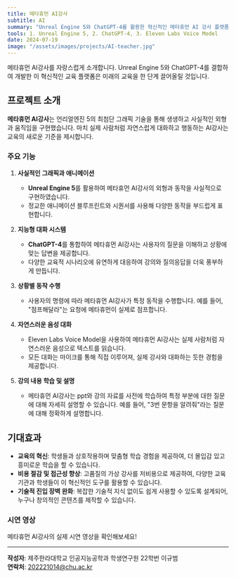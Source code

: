 ```yaml
---
title: 메타휴먼 AI강사
subtitle: AI
summary: "Unreal Engine 5와 ChatGPT-4를 활용한 혁신적인 메타휴먼 AI 강사 플랫폼"
tools: 1. Unreal Engine 5, 2. ChatGPT-4, 3. Eleven Labs Voice Model
date: 2024-07-19
image: "/assets/images/projects/AI-teacher.jpg"
---
```


메타휴먼 AI강사를 자랑스럽게 소개합니다. Unreal Engine 5와 ChatGPT-4를 결합하여 개발한 이 혁신적인 교육 플랫폼은 미래의 교육을 한 단계 끌어올릴 것입니다.

## 프로젝트 소개

**메타휴먼 AI강사**는 언리얼엔진 5의 최첨단 그래픽 기술을 통해 생생하고 사실적인 외형과 움직임을 구현했습니다. 마치 실제 사람처럼 자연스럽게 대화하고 행동하는 AI강사는 교육의 새로운 기준을 제시합니다.

### 주요 기능

1. **사실적인 그래픽과 애니메이션**
   - **Unreal Engine 5**를 활용하여 메타휴먼 AI강사의 외형과 동작을 사실적으로 구현하였습니다. 
   - 정교한 애니메이션 블루프린트와 시퀀서를 사용해 다양한 동작을 부드럽게 표현합니다.

2. **지능형 대화 시스템**
   - **ChatGPT-4**를 통합하여 메타휴먼 AI강사는 사용자의 질문을 이해하고 상황에 맞는 답변을 제공합니다.
   - 다양한 교육적 시나리오에 유연하게 대응하여 강의와 질의응답을 더욱 풍부하게 만듭니다.

3. **상황별 동작 수행**
   - 사용자의 명령에 따라 메타휴먼 AI강사가 특정 동작을 수행합니다. 예를 들어, "점프해달라"는 요청에 메타휴먼이 실제로 점프합니다.

4. **자연스러운 음성 대화**
   - Eleven Labs Voice Model을 사용하여 메타휴먼 AI강사는 실제 사람처럼 자연스러운 음성으로 텍스트를 읽습니다.
   - 모든 대화는 마이크를 통해 직접 이루어져, 실제 강사와 대화하는 듯한 경험을 제공합니다.

5. **강의 내용 학습 및 설명**
   - 메타휴먼 AI강사는 ppt와 강의 자료를 사전에 학습하여 특정 부분에 대한 질문에 대해 자세히 설명할 수 있습니다. 예를 들어, "3번 문항을 알려줘"라는 질문에 대해 정확하게 설명합니다.

## 기대효과

- **교육의 혁신**: 학생들과 상호작용하며 맞춤형 학습 경험을 제공하여, 더 몰입감 있고 흥미로운 학습을 할 수 있습니다.
- **비용 절감 및 접근성 향상**: 고품질의 가상 강사를 저비용으로 제공하여, 다양한 교육 기관과 학생들이 이 혁신적인 도구를 활용할 수 있습니다.
- **기술적 진입 장벽 완화**: 복잡한 기술적 지식 없이도 쉽게 사용할 수 있도록 설계되어, 누구나 창의적인 콘텐츠를 제작할 수 있습니다.

### 시연 영상
메타휴먼 AI강사의 실제 시연 영상을 확인해보세요!

<!-- [시연 영상](/assets/images/projects/AI-teacher.mp4) -->

---

**작성자**: 제주한라대학교 인공지능공학과 학생연구원 22학번 이규범  
**연락처**: [202221014@chu.ac.kr](mailto:202221014@chu.ac.kr)